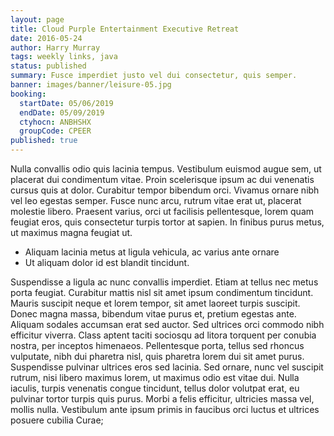 ```yaml
---
layout: page
title: Cloud Purple Entertainment Executive Retreat
date: 2016-05-24
author: Harry Murray
tags: weekly links, java
status: published
summary: Fusce imperdiet justo vel dui consectetur, quis semper.
banner: images/banner/leisure-05.jpg
booking:
  startDate: 05/06/2019
  endDate: 05/09/2019
  ctyhocn: ANBHSHX
  groupCode: CPEER
published: true
---
```

Nulla convallis odio quis lacinia tempus. Vestibulum euismod augue sem, ut placerat dui condimentum vitae. Proin scelerisque ipsum ac dui venenatis cursus quis at dolor. Curabitur tempor bibendum orci. Vivamus ornare nibh vel leo egestas semper. Fusce nunc arcu, rutrum vitae erat ut, placerat molestie libero. Praesent varius, orci ut facilisis pellentesque, lorem quam feugiat eros, quis consectetur turpis tortor at sapien. In finibus purus metus, ut maximus magna feugiat ut.

* Aliquam lacinia metus at ligula vehicula, ac varius ante ornare
* Ut aliquam dolor id est blandit tincidunt.

Suspendisse a ligula ac nunc convallis imperdiet. Etiam at tellus nec metus porta feugiat. Curabitur mattis nisl sit amet ipsum condimentum tincidunt. Mauris suscipit neque et lorem tempor, sit amet laoreet turpis suscipit. Donec magna massa, bibendum vitae purus et, pretium egestas ante. Aliquam sodales accumsan erat sed auctor. Sed ultrices orci commodo nibh efficitur viverra. Class aptent taciti sociosqu ad litora torquent per conubia nostra, per inceptos himenaeos. Pellentesque porta, tellus sed rhoncus vulputate, nibh dui pharetra nisl, quis pharetra lorem dui sit amet purus. Suspendisse pulvinar ultrices eros sed lacinia. Sed ornare, nunc vel suscipit rutrum, nisi libero maximus lorem, ut maximus odio est vitae dui. Nulla iaculis, turpis venenatis congue tincidunt, tellus dolor volutpat erat, eu pulvinar tortor turpis quis purus. Morbi a felis efficitur, ultricies massa vel, mollis nulla. Vestibulum ante ipsum primis in faucibus orci luctus et ultrices posuere cubilia Curae;
